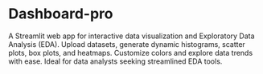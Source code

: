# Dashboard-pro
A Streamlit web app for interactive data visualization and Exploratory Data Analysis (EDA). Upload datasets, generate dynamic histograms, scatter plots, box plots, and heatmaps. Customize colors and explore data trends with ease. Ideal for data analysts seeking streamlined EDA tools.
